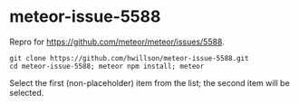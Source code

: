 # meteor-issue-5588

Repro for https://github.com/meteor/meteor/issues/5588.

```
git clone https://github.com/hwillson/meteor-issue-5588.git
cd meteor-issue-5588; meteor npm install; meteor
```

Select the first (non-placeholder) item from the list; the second item will be selected. 
